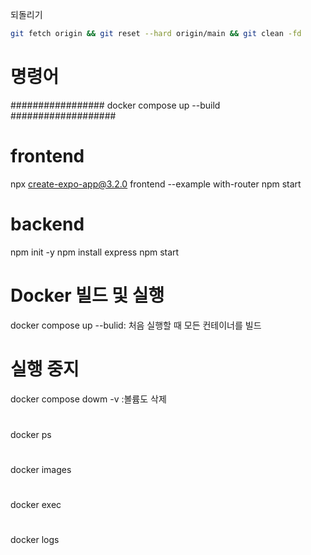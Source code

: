
되돌리기
```sh
git fetch origin && git reset --hard origin/main && git clean -fd
```


# 명령어

################# docker compose up --build ###################

# frontend
npx create-expo-app@3.2.0 frontend --example with-router
npm start

# backend
npm init -y
npm install express
npm start

# Docker 빌드 및 실행
docker compose up
    --bulid: 처음 실행할 때 모든 컨테이너를 빌드

# 실행 중지
docker compose dowm
    -v :볼륨도 삭제

# 
docker ps

#
docker images

#
docker exec

#
docker logs

